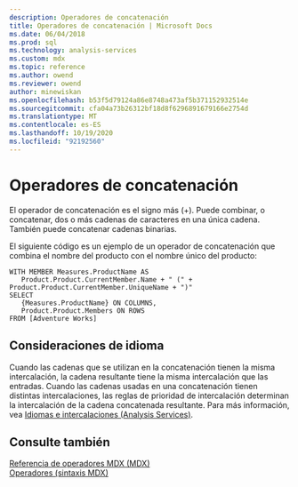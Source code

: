 ```yaml
---
description: Operadores de concatenación
title: Operadores de concatenación | Microsoft Docs
ms.date: 06/04/2018
ms.prod: sql
ms.technology: analysis-services
ms.custom: mdx
ms.topic: reference
ms.author: owend
ms.reviewer: owend
author: minewiskan
ms.openlocfilehash: b53f5d79124a86e8748a473af5b371152932514e
ms.sourcegitcommit: cfa04a73b26312bf18d8f6296891679166e2754d
ms.translationtype: MT
ms.contentlocale: es-ES
ms.lasthandoff: 10/19/2020
ms.locfileid: "92192560"
---
```

# <a name="concatenation-operators"></a>Operadores de concatenación


  El operador de concatenación es el signo más (+). Puede combinar, o concatenar, dos o más cadenas de caracteres en una única cadena. También puede concatenar cadenas binarias.  
  
 El siguiente código es un ejemplo de un operador de concatenación que combina el nombre del producto con el nombre único del producto:  
  
```  
WITH MEMBER Measures.ProductName AS   
   Product.Product.CurrentMember.Name + " (" + Product.Product.CurrentMember.UniqueName + ")"  
SELECT   
   {Measures.ProductName} ON COLUMNS,  
   Product.Product.Members ON ROWS  
FROM [Adventure Works]  
```  
  
## <a name="language-considerations"></a>Consideraciones de idioma  
 Cuando las cadenas que se utilizan en la concatenación tienen la misma intercalación, la cadena resultante tiene la misma intercalación que las entradas. Cuando las cadenas usadas en una concatenación tienen distintas intercalaciones, las reglas de prioridad de intercalación determinan la intercalación de la cadena concatenada resultante. Para más información, vea [Idiomas e intercalaciones &#40;Analysis Services&#41;](/analysis-services/languages-and-collations-analysis-services).  
  
## <a name="see-also"></a>Consulte también  
 [Referencia de operadores MDX &#40;MDX&#41;](../mdx/mdx-operator-reference-mdx.md)   
 [Operadores &#40;sintaxis MDX&#41;](../mdx/operators-mdx-syntax.md)  
  
